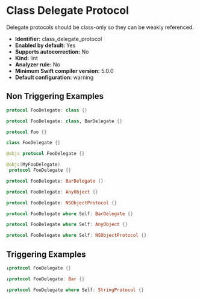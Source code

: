 # Class Delegate Protocol

Delegate protocols should be class-only so they can be weakly referenced.

* **Identifier:** class_delegate_protocol
* **Enabled by default:** Yes
* **Supports autocorrection:** No
* **Kind:** lint
* **Analyzer rule:** No
* **Minimum Swift compiler version:** 5.0.0
* **Default configuration:** warning

## Non Triggering Examples

```swift
protocol FooDelegate: class {}

```

```swift
protocol FooDelegate: class, BarDelegate {}

```

```swift
protocol Foo {}

```

```swift
class FooDelegate {}

```

```swift
@objc protocol FooDelegate {}

```

```swift
@objc(MyFooDelegate)
 protocol FooDelegate {}

```

```swift
protocol FooDelegate: BarDelegate {}

```

```swift
protocol FooDelegate: AnyObject {}

```

```swift
protocol FooDelegate: NSObjectProtocol {}

```

```swift
protocol FooDelegate where Self: BarDelegate {}

```

```swift
protocol FooDelegate where Self: AnyObject {}

```

```swift
protocol FooDelegate where Self: NSObjectProtocol {}

```

## Triggering Examples

```swift
↓protocol FooDelegate {}

```

```swift
↓protocol FooDelegate: Bar {}

```

```swift
↓protocol FooDelegate where Self: StringProtocol {}

```
